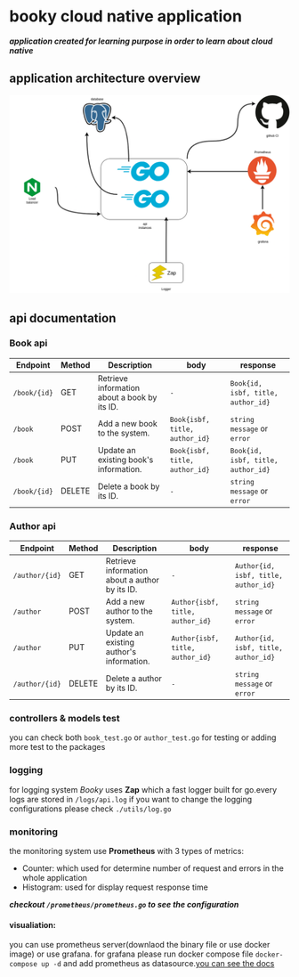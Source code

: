 # booky cloud native application

***application created for learning purpose in order to learn about cloud native***

## application architecture overview

![diagram](goapi-v1.png)
## api documentation

### Book api

| Endpoint                | Method | Description                                       | body | response |
|-------------------------|--------|---------------------------------------------------| ---- | -------- |
| `/book/{id}`            | GET    | Retrieve information about a book by its ID.     | `-`   | `Book{id, isbf, title, author_id}`
| `/book`                 | POST   | Add a new book to the system.                   | `Book{isbf, title, author_id}` | `string message` or `error`
| `/book`                 | PUT    | Update an existing book's information.          | `Book{isbf, title, author_id}` |  `Book{id, isbf, title, author_id}` |
| `/book/{id}`            | DELETE | Delete a book by its ID.                        | `-` | `string message` or `error`

### Author api

| Endpoint                | Method | Description                                       | body | response |
|-------------------------|--------|---------------------------------------------------| ---- | -------- |
| `/author/{id}`            | GET    | Retrieve information about a author by its ID.     | `-`   | `Author{id, isbf, title, author_id}`
| `/author`                 | POST   | Add a new author to the system.                   | `Author{isbf, title, author_id}` | `string message` or `error`
| `/author`                 | PUT    | Update an existing author's information.          | `Author{isbf, title, author_id}` |  `Author{id, isbf, title, author_id}` |
| `/author/{id}`            | DELETE | Delete a author by its ID.                        | `-` | `string message` or `error`

### controllers & models test

you can check both `book_test.go` or `author_test.go` for testing or adding more test to the packages

### logging 

for logging system *Booky* uses **Zap** which a fast logger built for go.every logs are stored in ```/logs/api.log``` if you want to change the logging configurations please check ```./utils/log.go```

### monitoring

the monitoring system use **Prometheus** with 3 types of metrics:
- Counter: which used for determine number of request and errors in the whole application
- Histogram: used for display request response time

***checkout `/prometheus/prometheus.go` to see the configuration***

#### visualiation:
 you can use prometheus server(downlaod the binary file or use docker image) or use grafana.
 for grafana please run docker compose file `docker-compose up -d` and add prometheus as datasource.[you can see the docs](https://prometheus.io/docs/tutorials/visualizing_metrics_using_grafana/)